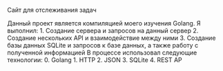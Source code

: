 
Сайт для отслеживания задач

Данный проект является компиляцией моего изучения Golang.
Я выполнил:
              1. Создание сервера и запросов на данный сервер
              2. Создание нескольких API и взаимодействие между ними
              3. Создание базы данных SQLite и запросов к базе данных, а также работу с полученной информацией
В процессе использовал следующие технологии:
              0. Golang
              1. HTTP
              2. JSON
              3. SQLite
              4. REST AP
